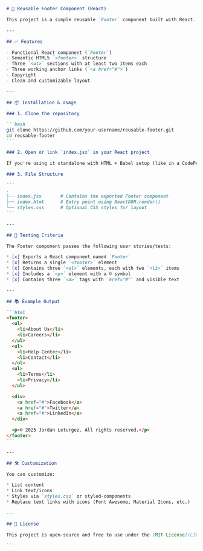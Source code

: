 ````markdown
# 🧩 Reusable Footer Component (React)

This project is a simple reusable `Footer` component built with React. It's designed to be modular and easy to integrate into any React application. The component contains navigation lists, useful links, and copyright.

---

## ✅ Features

- Functional React component (`Footer`)
- Semantic HTML5 `<footer>` structure
- Three `<ul>` sections with at least two items each
- Three working anchor links (`<a href="#">`)
- Copyright
- Clean and customizable layout

---

## 📦 Installation & Usage

### 1. Clone the repository

```bash
git clone https://github.com/your-username/reusable-footer.git
cd reusable-footer
```

### 2. Open or link `index.jsx` in your React project

If you're using it standalone with HTML + Babel setup (like in a CodePen or sandbox):

### 3. File Structure

```
.
├── index.jsx       # Contains the exported Footer component
├── index.html      # Entry point using ReactDOM.render()
└── styles.css      # Optional CSS styles for layout
```

---

## 🧪 Testing Criteria

The Footer component passes the following user stories/tests:

* [x] Exports a React component named `Footer`
* [x] Returns a single `<footer>` element
* [x] Contains three `<ul>` elements, each with two `<li>` items
* [x] Includes a `<p>` element with a © symbol
* [x] Contains three `<a>` tags with `href="#"` and visible text

---

## 📚 Example Output

```html
<footer>
  <ul>
    <li>About Us</li>
    <li>Careers</li>
  </ul>
  <ul>
    <li>Help Center</li>
    <li>Contact</li>
  </ul>
  <ul>
    <li>Terms</li>
    <li>Privacy</li>
  </ul>

  <div>
    <a href="#">Facebook</a>
    <a href="#">Twitter</a>
    <a href="#">LinkedIn</a>
  </div>

  <p>© 2025 Jordan Leturgez. All rights reserved.</p>
</footer>
```

---

## 🛠️ Customization

You can customize:

* List content
* Link text/icons
* Styles via `styles.css` or styled-components
* Replace text links with icons (Font Awesome, Material Icons, etc.)

---

## 📄 License

This project is open-source and free to use under the [MIT License](LICENSE).

```
